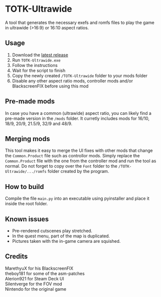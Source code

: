 # TOTK-Ultrawide
A tool that generates the necessary exefs and romfs files to play the game in ultrawide (>16:9) or 16:10 aspect ratios.
## Usage
1. Download the [latest release](https://github.com/Fruithapje21/TOTK-Ultrawide/releases/latest)
2. Run `TOTK-Ultrawide.exe`
3. Follow the instructions
4. Wait for the script to finish
5. Copy the newly created `/TOTK-Ultrawide` folder to your mods folder
6. Disable any other aspect ratio mods, controller mods and/or BlackscreenFIX before using this mod
   
## Pre-made mods
In case you have a common (ultrawide) aspect ratio, you can likely find a pre-made version in the `/mods` folder. It curretly includes mods for 16/10, 18/9, 20/9, 21.5/9, 32/9 and 48/9.
## Merging mods
This tool makes it easy to merge the UI fixes with other mods that change the `Common.Product` file such as controllor mods. Simply replace the `Common.Product` file with the one from the controller mod and run the tool as normal. Do not forget to copy over the `Font` folder to the `/TOTK-Ultrawide/.../romfs` folder created by the program.
## How to build
Compile the file `main.py` into an executable using pyinstaller and place it inside the root folder.
## Known issues
* Pre-rendered cutscenes play stretched.
* In the quest menu, part of the map is duplicated.  
* Pictures taken with the in-game camera are squished.
## Credits
MarethyuX for his BlackscreenFIX  
theboy181 for some of the asm-patches  
Alerion921 for Steam Deck UI  
Silentverge for the FOV mod  
Nintendo for the original game
